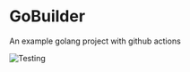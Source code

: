 # GoBuilder
An example golang project with github actions

![Testing](https://github.com/michaelbsos/GoBuilder/actions/workflows/test.yml/badge.svg)